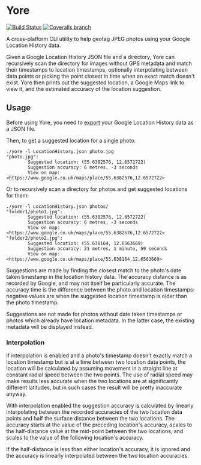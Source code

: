 Yore
====

[![Build Status](https://www.travis-ci.org/WrinklyNinja/yore.svg?branch=master)](https://www.travis-ci.org/WrinklyNinja/yore)
[![Coveralls branch](https://img.shields.io/coveralls/WrinklyNinja/yore/master.svg)](https://coveralls.io/github/WrinklyNinja/yore)

A cross-platform CLI utility to help geotag JPEG photos using your Google
Location History data.

Given a Google Location History JSON file and a directory, Yore can
recursively scan the directory for images without GPS metadata and match their
timestamps to location timestamps, optionally interpolating between data points
or picking the point closest in time when an exact match doesn't exist. Yore
then prints out the suggested location, a Google Maps link to view it, and the
estimated accuracy of the location suggestion.

## Usage

Before using Yore, you need to
[export](https://takeout.google.com/settings/takeout/custom/location_history)
your Google Location History data as a JSON file.

Then, to get a suggested location for a single photo:

```
./yore -l LocationHistory.json photo.jpg
"photo.jpg":
        Suggested location: (55.6382576, 12.6572722)
        Suggestion accuracy: 6 metres, -3 seconds
        View on map: <https://www.google.co.uk/maps/place/55.6382576,12.6572722>
```

Or to recursively scan a directory for photos and get suggested locations for
them:

```
./yore -l LocationHistory.json photos/
"folder1/photo1.jpg":
        Suggested location: (55.6382576, 12.6572722)
        Suggestion accuracy: 6 metres, -3 seconds
        View on map: <https://www.google.co.uk/maps/place/55.6382576,12.6572722>
"folder2/photo2.jpg":
        Suggested location: (55.638164, 12.6563669)
        Suggestion accuracy: 21 metres, 1 minute, 59 seconds
        View on map: <https://www.google.co.uk/maps/place/55.638164,12.6563669>
```

Suggestions are made by finding the closest match to the photo's date taken
timestamp in the location history data. The accuracy distance is as recorded by
Google, and may not itself be particularly accurate. The accuracy time is the
difference between the photo and location timestamps: negative values are when
the suggested location timestamp is older than the photo timestamp.

Suggestions are not made for photos without date taken timestamps or photos
which already have location metadata. In the latter case, the existing metadata
will be displayed instead.

### Interpolation

If interpolation is enabled and a photo's timestamp doesn't exactly match a
location timestamp but is at a time between two location data points, the
location will be calculated by assuming movement in a straight line at constant
radial speed between the two points. The use of radial speed may make results
less accurate when the two locations are at significantly different latitudes,
but in such cases the result will be pretty inaccurate anyway.

With interpolation enabled the suggestion accuracy is calculated by linearly
interpolating between the recorded accuracies of the two location data points
and half the surface distance between the two locations. The accuracy starts
at the value of the preceding location's accuracy, scales to the half-distance
value at the mid-point between the two locations, and scales to the value of the
following location's accuracy.

If the half-distance is less than either location's accuracy, it is ignored and
the accuracy is linearly interpolated between the two location accuracies.
